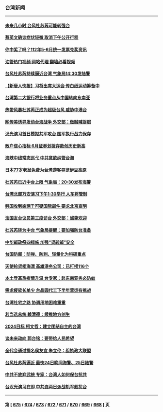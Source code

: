 ### 台湾新闻
---
#### [未来几小时 台风杜苏芮可能转强台](../../pages/ncid1349361/n14041368.md?07251645) 
#### [蔡英文确诊症状轻微 取消下午公开行程](../../pages/ncid1349361/n14041391.md?07251645) 
#### [你中奖了吗？112年5-6月统一发票兑奖资讯](../../pages/ncid1349361/n14041367.md?07251645) 
#### [油管热门视频 网站代理 翻墙必看视频](http://138.2.39.72:81/youtube.html?epic-marker?07251645)
#### [台风杜苏芮持续逼近台湾 气象局14:30发陆警](../../pages/ncid1349361/n14041329.md?07251645) 
#### [【新唐人快报】习将出席大运会 传白纸运动筹备中](../../pages/ncid1349361/n14041139.md?07251645) 
#### [台湾第二大银行将业务重点从中国转向东南亚](../../pages/ncid1349361/n14041100.md?07251645) 
#### [热带风暴杜苏芮正成为超级台风 威胁中港台](../../pages/ncid1349361/n14040942.md?07251645) 
#### [网传美诱导发动台海战争 外交部：做贼喊捉贼](../../pages/ncid1349361/n14040933.md?07251645) 
#### [汉光演习首日模拟共军攻台 国军执行战力保存](../../pages/ncid1349361/n14040917.md?07251645) 
#### [散户信心指标 6月证券划拨存款创历史新高](../../pages/ncid1349361/n14040916.md?07251645) 
#### [海峡中线常态巡弋 中共意欲纳管台海](../../pages/ncid1349361/n14040878.md?07251645) 
#### [日本77岁老翁免费为台湾游客导览伊豆高原](../../pages/ncid1349361/n14040808.md?07251645) 
#### [杜苏芮已近中台上限 气象局：20:30发布海警](../../pages/ncid1349361/n14040414.md?07251645) 
#### [台湾北部万安演习下午1:30举行 人车将管制](../../pages/ncid1349361/n14040598.md?07251645) 
#### [韩国收到逾两千可疑国际邮件 要求北京查明](../../pages/ncid1349361/n14040474.md?07251645) 
#### [法国友台议员第三度访台 外交部：诚挚欢迎](../../pages/ncid1349361/n14040429.md?07251645) 
#### [杜苏芮转为中台 气象局提醒：要加强防台准备](../../pages/ncid1349361/n14040407.md?07251645) 
#### [中华邮政祭四措施 加强“货转邮”安全](../../pages/ncid1349361/n14040409.md?07251645) 
#### [台国防部：防弹、防刺、轻量化为科研重点](../../pages/ncid1349361/n14040398.md?07251645) 
#### [天使轮货柜海漂 高雄港务公司：已打捞116个](../../pages/ncid1349361/n14040394.md?07251645) 
#### [本土登革热疫情升温 台专家：赴东南亚务必防蚊](../../pages/ncid1349361/n14040392.md?07251645) 
#### [需求疲软长单少 台晶圆代工下半年营运有挑战](../../pages/ncid1349361/n14040385.md?07251645) 
#### [台湾社宅之路 协调用地困难重重](../../pages/ncid1349361/n14040383.md?07251645) 
#### [若当选总统 赖清德：续推地方创生](../../pages/ncid1349361/n14040338.md?07251645) 
#### [2024目标 柯文哲：建立团结自主的台湾](../../pages/ncid1349361/n14040350.md?07251645) 
#### [谈未来动向 郭台铭：要带给人民希望](../../pages/ncid1349361/n14040351.md?07251645) 
#### [全代会通过提名侯友宜 朱立伦：组执政大联盟](../../pages/ncid1349361/n14040333.md?07251645) 
#### [台风杜苏芮逼近 最快24日晚间海警、25日陆警](../../pages/ncid1349361/n14040232.md?07251645) 
#### [中共不放弃武统 专家：台湾人如何保台抗共](../../pages/ncid1349361/n14039508.md?07251645) 
#### [台汉光演习在即 中共连两日派战机军舰扰台](../../pages/ncid1349361/n14039879.md?07251645) 

---
#### 第 [ [675](./675.md?07251645) / [674](./674.md?07251645) / [673](./673.md?07251645) / [672](./672.md?07251645) / [671](./671.md?07251645) / [670](./670.md?07251645) / [669](./669.md?07251645) / [668](./668.md?07251645) ] 页
